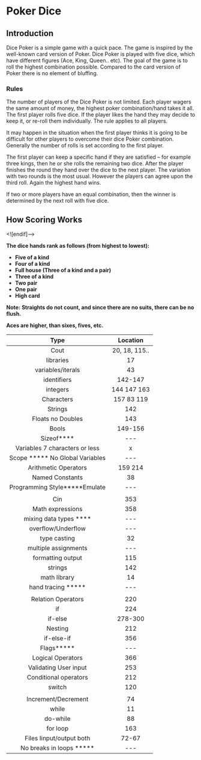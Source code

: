 ﻿# Poker Dice
## Introduction
Dice Poker is a simple game with a quick pace. The game is inspired by the well-known card version of Poker. Dice Poker is played with five dice, which have different figures (Ace, King, Queen.. etc). The goal of the game is to roll the highest combination possible. Compared to the card version of Poker there is no element of bluffing.

### Rules
The number of players of the Dice Poker is not limited. Each player wagers the same amount of money, the highest poker combination/hand takes it all. The first player rolls five dice. If the player likes the hand they may decide to keep it, or re-roll them individually. The rule applies to all players. 

It may happen in the situation when the first player thinks it is going to be difficult for other players to overcome their  dice Poker combination. Generally the number of rolls is set according to the first player.

The first player can keep a specific hand if they are satisfied – for example three kings, then he or she rolls the remaining two dice. After the player finishes the round they hand over the dice to the next player. The variation with two rounds is the most usual. However the players can agree upon the third roll. Again the highest hand wins.

If two or more players have an equal combination, then the winner is determined by the next roll with five dice.

## How Scoring Works
<![endif]-->

**The dice hands rank as follows (from highest to lowest):**

-   **Five of a kind**
-   **Four of a kind**
-   **Full house (Three of a kind and a pair)**
-   **Three of a kind**
-   **Two pair**
-   **One pair**
-   **High card**

**Note:** **Straights do not count, and since there are no suits, there can be no flush.**

**Aces are higher, than sixes, fives, etc.**

| Type| Location |  
| :-: | :-: |
| Cout| 20, 18, 115..|
|libraries|17|
|variables/iterals|43|
|identifiers|142-147|
|integers|144 147 163|
|Characters|157 83 119|
|Strings|142 |
| Floats no Doubles|143|
| Bools|149-156|
| Sizeof****| ---|
|Variables 7 characters or less|x|
|Scope ***** No Global Variables|---|
|Arithmetic Operators |159 214|
|Named Constants|38|
|Programming Style*****Emulate|---|
| ||
|Cin| 353|
|Math expressions|358|
|mixing data types ****|---|
| overflow/Underflow| ---|
|type casting|32|
|multiple assignments|---|
|formatting output|115|
|strings|142|
|math library|14|
|hand tracing *****|---|
|||
|Relation Operators|220|
|if|224|
|if-else|278-300|
|Nesting|212|
|if-else-if|356|
|Flags*****|---|
|Logical Operators|366|
|Validating User input|253|
|Conditional operators|212|
|switch|120|
| ||
|Increment/Decrement|74|
|while|11|
|do-while|88|
|for loop|163|
|Files Iinput/output both|72-67|
| No breaks in loops ***** |---|

